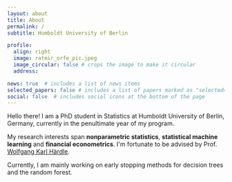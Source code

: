 ```yaml
---
layout: about
title: About
permalink: /
subtitle: Humboldt University of Berlin

profile:
  align: right
  image: ratmir_orfe_pic.jpeg
  image_circular: false # crops the image to make it circular
  address: 

news: true  # includes a list of news items
selected_papers: false # includes a list of papers marked as "selected={true}"
social: false  # includes social icons at the bottom of the page
---
```


Hello there! I am a PhD student in Statistics at Humboldt University of Berlin, Germany, currently in the penultimate year of my program.

My research interests span **nonparametric statistics**, **statistical machine learning** and **financial econometrics**. I'm fortunate to be advised by Prof. [Wolfgang Karl Härdle](https://scholar.google.com/citations?hl=en&user=XMlSKFcAAAAJ&view_op=list_works).

Currently, I am mainly working on early stopping methods for decision trees and the random forest.
